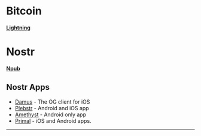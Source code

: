 # Bitcoin
[**Lightning**](https://www.lnurlpay.com/meyerwaluszek@meyerwaluszek.com)

# Nostr
[**Npub**](nostr:npub14kfgst7c8x800kyq8txyvx7mls2z0fll2yl329md3runrhrvj8hsy8rxk6)

## Nostr Apps
- [Damus](https://damus.io/) - The OG client for iOS
- [Plebstr](https://plebstr.com/) - Android and iOS app
- [Amethyst](https://github.com/vitorpamplona/amethyst) - Android only app
- [Primal](https://primal.net/downloads) - iOS and Android apps.

***

